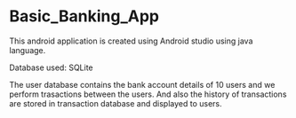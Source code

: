 # Basic_Banking_App

This android application is created using Android studio using java language.

Database used: SQLite

The user database contains the bank account details of 10 users and we perform trasactions between the users.
And also the history of transactions are stored in transaction database and displayed to users.
